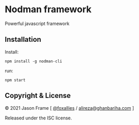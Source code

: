# Nodman framework

Powerful javascript framework

## Installation

Install:

	npm install -g nodman-cli

run:

	npm start

## Copyright &amp; License

&copy; 2021 Jason
Frame [ [@foxallies](https://t.me/foxallies) / [alireza@ghanbariha.com](mailto:alireza@ghanbariha.com) ]

Released under the ISC license.
